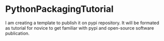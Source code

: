 # PythonPackagingTutorial
I am creating a template to publish it on pypi repository.
It will be formated as tutorial for novice to get familiar with pypi and open-source software publication.
